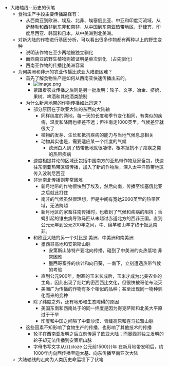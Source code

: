 - 大陆轴线--历史的伏笔  
	- 食物生产手段主要传播路径有：  
		- 从西南亚到欧洲、埃及、北非、埃塞俄比亚、中亚和印度河流域，从萨赫勒和西非到东非和南非，从中国到东南亚热带地区、菲律宾、印度尼西亚、韩国和日本，从中美洲到北美洲。  
	- 对新大陆的作物进行基因分析，可以看出很多作物都有两种以上的野生变种  
		- 说明该作物在至少两地被独立驯化  
		- 而西南亚的野生植物则被证明是单次驯化 （占先驯化）  
		- 西南亚作物的传播比美洲容易  
	- 为何美洲和非洲的农业传播比欧亚大陆更困难？  
		- 首先了解食物生产是如何从西南亚快速传播出去的。  
			- ![image.png](../assets/image_1670925274651_0.png)  
			- 紧跟着农业传播之后则是另一批发明：轮子、文字、冶金、挤奶、果树、啤酒和其他酒类酿制  
		- 为什么新月地带的作物传播如此迅速？  
			- 部分原因在于欧亚大陆的东西向大陆轴  
				- 同样纬度的两地，每一天的长度和季节变化相同，有类似的疾病，温度和降雨也相差不远；但往南走1000英里，气候差异就很大了  
				- 植物的发芽、生长和抵抗疾病的能力与当地气候息息相关  
				- 动物其实也是，需要适应某一个纬度的气候  
					- 欧洲白人到了热带低地就很凄惨，根本抵抗不了疟疾之类的热带疾病  
			- 速度相提并论的区域还包括中国南方的亚热带作物及家畜包，快速往东南亚热带区域传播，加入了新的作物后，深入太平洋热带地区传入波利尼西亚  
			- 非洲南北传播则非常困难  
				- 新月地带的作物很快到了埃及，然后向南，传播至埃塞俄比亚之后就此打住  
				- 南非的气候虽然很理想，但是中间有宽达2000英里的热带区域，无法跨越  
				- 新月地区的家畜往南传播时，也收到了气候和疾病的阻挡；舌蝇引起的锥虫病导致马匹从未越过赤道北方的西非王国。直到公元元年到公元200年之间，牛、绵羊和山羊才终于抵达南非。  
			- 和欧亚大陆的另一个对比是 美洲、中美洲和南美洲  
				- 墨西哥高地和安第斯山脉  
					- 安第斯山脉特产要北向传播，碰到了中美洲的炎热低地 非常困难  
					- 墨西哥畜养的伙计和向日葵，一南下，立刻遭遇热带气候的考验  
				- 直到公元900年，耐寒的玉米长成后，玉米才成为北美农业的主角，因此出现了灿烂的密西西比文化，但很快被哥伦布浇灭  
				- 美洲广为传播的作物有多个相似的品种；甚至出现同一物种驯化而来的变种  
			- 除了纬度之外，还有地形和生态障碍的原因  
				- 美国东南和西南处于的同一纬度是因为得克萨斯和北美大平原过于干旱  
				- 印度和中国之间隔了中亚沙漠、青藏高原和喜马拉雅山脉  
		- 这些因素不知影响了食物生产的传播，也影响了其他技术的传播  
			- 轮子在西南亚发明之后立刻传遍了欧亚大陆；而墨西哥独立发明的轮子却无法传播到安第斯山脉  
			- 字母书写文字从{{{cloze 公元前1500}}}年 在新月地带发明后，约1000年内向西传播至迦太基、向东传播至南亚次大陆  
	- 大陆轴线的走向为人类历史命运埋下了伏笔 